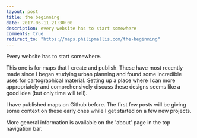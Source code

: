 ```yaml
---
layout: post
title: the beginning
date: 2017-06-11 21:30:00
description: every website has to start somewhere
comments: true
redirect_to: "https://maps.philipmallis.com/the-beginning"
---
```

Every website has to start somewhere.

This one is for maps that I create and publish. These have most recently made since I began studying urban planning and found some incredible uses for cartographical material. Setting up a place where I can more appropriately and comprehensively discuss these designs seems like a good idea (but only time will tell).

I have published maps on Github before. The first few posts will be giving some context on these early ones while I get started on a few new projects.

More general information is available on the 'about' page in the top navigation bar.
